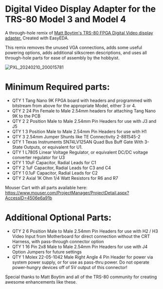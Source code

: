 # Digital Video Display Adapter for the TRS-80 Model 3 and Model 4
A through-hole remix of [Matt Boytim's TRS-80 FPGA Digital Video display adapter.](https://github.com/maboytim/TRS-80_Display_Adapter/tree/main) Created with EasyEDA.

This remix removes the unused VGA connections, adds some useful powering options, adds additional silkscreen descriptions, and uses all through-hole parts for ease of assembly by the hobbyist.

![PXL_20240210_200015781](https://github.com/frnno967/trs-80-TH-display-adapter/assets/73573576/dcea8be8-fc89-47f8-a8f4-8f5aa79d38c9)

# Minimum Required parts:
* QTY 1 Tang Nano 9K FPGA board with headers and programmed with bitstream from above for the appropriate Model, either 3 or 4.
* QTY 2 24 Pin Female to Male 2.54mm headers for attaching Tang Nano 9K to the PCB
* QTY 2 2 Position Male to Male 2.54mm Pin Headers for use with J3 and J5
* QTY 1 3 Position Male to Male 2.54mm Pin Headers for use with H1
* QTY 3 2.54mm Jumper Shunts like TE Connectivity 2-881545-2
* QTY 1 Texas Instruments SN74LV125AN Quad Bus Buff Gate With 3-State Outputs, or equivalent for U1. 
* QTY 1 L7805 Linear Voltage Regulator, or equivalent DC/DC voltage converter regulator for U3
* QTY 1 10uF Capacitor, Radial Leads for C1
* QTY 2 1uF Capacitor, Radial Leads for C3 and C4
* QTY 1 0.1uF Capacitor, Radial Leads for C2
* QTY 2 Axial 1K Ohm 1/4 Watt Resistors for R6 and R7

Mouser Cart with all parts available here: https://www.mouser.com/ProjectManager/ProjectDetail.aspx?AccessID=4506e6a91b

# Additional Optional Parts:
* QTY 2 6 Position Male to Male 2.54mm Pin Headers for use with H2 / H3 Video Input from Motherboard for direct connection without the CRT Harness, with pass-through connector option
* QTY 1 16 Pin 2x8 Male to Male 2.54mm Pin Headers for use with J4 Option Jumpers for future settings
* QTY 1 Molex 22-05-1042 Male Right Angle 4 Pin Header for power via system power supply, or for use as pass-thru power. Do not operate power-hungry devices off of 5V output of this connector!

Special thanks to Matt Boytim and all of the TRS-80 community for creating awesome enhancements like these.
